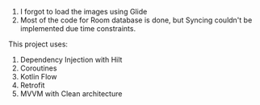 1. I forgot to load the images using Glide
2. Most of the code for Room database is done, but Syncing couldn't be implemented due time constraints.

This project uses:

1. Dependency Injection with Hilt
2. Coroutines
4. Kotlin Flow
5. Retrofit
6. MVVM with Clean architecture
